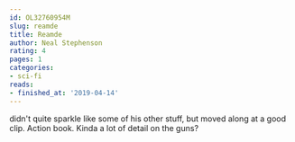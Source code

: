 ```yaml
---
id: OL32760954M
slug: reamde
title: Reamde
author: Neal Stephenson
rating: 4
pages: 1
categories:
- sci-fi
reads:
- finished_at: '2019-04-14'
---
```

didn't quite sparkle like some of his other stuff, but moved along at a good clip. Action book. Kinda a lot of detail on the guns?
